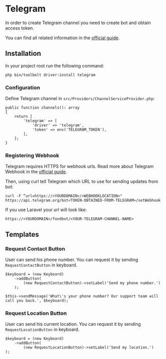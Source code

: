 # Telegram

In order to create Telegram channel you need to create bot and obtain access token.

You can find all related information in the [official guide](https://core.telegram.org/bots#3-how-do-i-create-a-bot). 

## Installation

In your project root run the following command:

    php bin/toolbelt driver:install telegram

### Configuration    

Define Telegram channel in `src/Providers/ChannelServiceProvider.php`:

    public function channels(): array
    {
        return [
            'telegram' => [
                'driver' => 'telegram',
                'token' => env('TELEGRAM_TOKEN'),
            ],
        ];
    }

### Registering Webhook

Telegram requires HTTPS for webhook urls. Read more about Telegram Webhook in the [official guide](https://core.telegram.org/bots/webhooks).

Then, using curl tell Telegram which URL to use for sending updates from bot:

    curl -F “url=https://<YOURDOMAIN>/<WEBHOOKLOCATION>" https://api.telegram.org/bot<TOKEN-OBTAINED-FROM-TELEGRAM>/setWebhook    

If you use Laravel your url will look like:

    https://<YOURDOMAIN>/fondbot/<YOUR-TELEGRAM-CHANNEL-NAME>

## Templates

### Request Contact Button
User can send his phone number. You can request it by sending `RequestContactButton` in keyboard.

    $keyboard = (new Keyboard)
        ->addButton(
            (new RequestContactButton)->setLabel('Send my phone number.')
        );

    $this->sendMessage('What\'s your phone number? Our support team will call you back.', $keyboard);

### Request Location Button
User can send his current location. You can request it by sending `RequestLocationButton` in keyboard.

    $keyboard = (new Keyboard)
        ->addButton(
            (new RequestLocationButton)->setLabel('Send my location.')
    );
